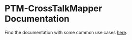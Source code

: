 # PTM-CrossTalkMapper Documentation

Find the documentation with some common use cases [here](http://htmlpreview.github.io/?https://github.com/veitveit/CrossTalkMapper/blob/master/doc/ptm-crosstalkmapper_doc.nb.html).
